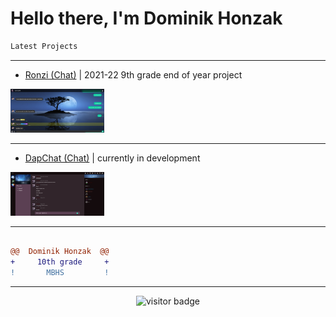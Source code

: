 

# Hello there, I'm Dominik Honzak 


```diff
Latest Projects 
```

---

- [Ronzi (Chat)](https://ronzi.repl.co) | 2021-22 9th grade end of year project
<img src="https://github.com/darkninja1/darkninja1/blob/main/Screenshot%202022-10-17%20155825.png" alt="Ronzi Demo Image" width="150" />

---

- [DapChat (Chat)](https://dapchat.repl.co) | currently in development
<img src="https://github.com/darkninja1/darkninja1/blob/main/Screenshot%202022-10-17%20161327.png" alt="Ronzi Demo Image" width="150" />

---

```diff

@@  Dominik Honzak  @@
+     10th grade     +
!       MBHS         !

```

---

<p  align="center">
  <img src="https://visitor-badge.glitch.me/badge?page_id=darkninja1.darkninja1&left_color=black&right_color=purple" alt="visitor badge"/>
</p>
